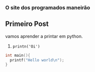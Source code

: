 ### O site dos programados maneirão

## Primeiro Post

vamos aprender a printar em python.

1. `printn('Oi')`

```C
int main(){
  printf("Hello world\n");
}
```
